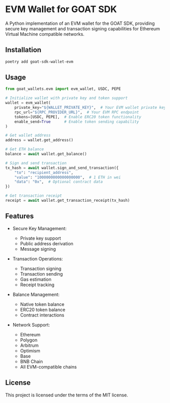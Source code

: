 # EVM Wallet for GOAT SDK

A Python implementation of an EVM wallet for the GOAT SDK, providing secure key management and transaction signing capabilities for Ethereum Virtual Machine compatible networks.

## Installation

```bash
poetry add goat-sdk-wallet-evm
```

## Usage

```python
from goat_wallets.evm import evm_wallet, USDC, PEPE

# Initialize wallet with private key and token support
wallet = evm_wallet(
    private_key="${WALLET_PRIVATE_KEY}",  # Your EVM wallet private key
    rpc_url="${RPC_PROVIDER_URL}",  # Your EVM RPC endpoint
    tokens=[USDC, PEPE],  # Enable ERC20 token functionality
    enable_send=True      # Enable token sending capability
)

# Get wallet address
address = wallet.get_address()

# Get ETH balance
balance = await wallet.get_balance()

# Sign and send transaction
tx_hash = await wallet.sign_and_send_transaction({
    "to": "recipient_address",
    "value": "1000000000000000000",  # 1 ETH in wei
    "data": "0x",  # Optional contract data
})

# Get transaction receipt
receipt = await wallet.get_transaction_receipt(tx_hash)
```

## Features

- Secure Key Management:
  - Private key support
  - Public address derivation
  - Message signing
  
- Transaction Operations:
  - Transaction signing
  - Transaction sending
  - Gas estimation
  - Receipt tracking
  
- Balance Management:
  - Native token balance
  - ERC20 token balance
  - Contract interactions
  
- Network Support:
  - Ethereum
  - Polygon
  - Arbitrum
  - Optimism
  - Base
  - BNB Chain
  - All EVM-compatible chains

## License

This project is licensed under the terms of the MIT license.
